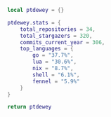 <!--CONTENT_START-->
```lua
local ptdewey = {}

ptdewey.stats = {
    total_repositories = 34,
    total_stargazers = 320,
    commits_current_year = 306,
    top_languages = {
        go = "37.7%",
        lua = "30.6%",
        nix = "8.7%",
        shell = "6.1%",
        fennel = "5.9%"
    }
}

return ptdewey
```
<!--CONTENT_END-->
